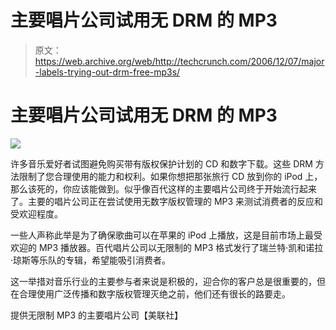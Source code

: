 # 主要唱片公司试用无 DRM 的 MP3

> 原文：<https://web.archive.org/web/http://techcrunch.com/2006/12/07/major-labels-trying-out-drm-free-mp3s/>

# 主要唱片公司试用无 DRM 的 MP3

![](img/a8db8c4627b63388bbb8ea97f53e7b30.png)

许多音乐爱好者试图避免购买带有版权保护计划的 CD 和数字下载。这些 DRM 方法限制了您合理使用的能力和权利。如果你想把那张旅行 CD 放到你的 iPod 上，那么该死的，你应该能做到。似乎像百代这样的主要唱片公司终于开始流行起来了。主要的唱片公司正在尝试使用无数字版权管理的 MP3 来测试消费者的反应和受欢迎程度。

一些人声称此举是为了确保歌曲可以在苹果的 iPod 上播放，这是目前市场上最受欢迎的 MP3 播放器。百代唱片公司以无限制的 MP3 格式发行了瑞兰特·凯和诺拉·琼斯等乐队的专辑，希望能吸引消费者。

这一举措对音乐行业的主要参与者来说是积极的，迎合你的客户总是很重要的，但在合理使用广泛传播和数字版权管理灭绝之前，他们还有很长的路要走。

提供无限制 MP3 的主要唱片公司【美联社】